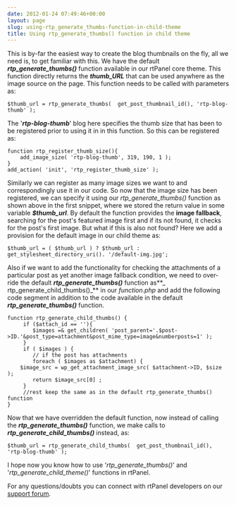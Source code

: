 ```yaml
---
date: 2012-01-24 07:49:46+00:00
layout: page
slug: using-rtp_generate_thumbs-function-in-child-theme
title: Using rtp_generate_thumbs() function in child theme
---
```


This is by-far the easiest way to create the blog thumbnails on the fly, all we need is, to get familiar with this. We have the default **_rtp_generate_thumbs()_** function available in our rtPanel core theme. This function directly returns the **_thumb_URL_** that can be used anywhere as the image source on the page. This function needs to be called with parameters as:

    
    $thumb_url = rtp_generate_thumbs(  get_post_thumbnail_id(), 'rtp-blog-thumb' );


The '**_rtp-blog-thumb_**' blog here specifies the thumb size that has been to be registered prior to using it in in this function. So this can be registered as:

    
    function rtp_register_thumb_size(){
        add_image_size( 'rtp-blog-thumb', 319, 190, 1 );
    }
    add_action( 'init', 'rtp_register_thumb_size' );


Similarly we can register as many image sizes we want to and correspondingly use it in our code. So now that the image size has been registered, we can specify it using our _rtp_generate_thumbs()_ function as shown above in the first snippet, where we stored the return value in some variable **_$thumb_url_**.
By default the function provides the **image fallback**, searching for the post's featured image first and if its not found, it checks for the post's first image. But what if this is also not found? Here we add a provision for the default image in our child theme as:

    
    $thumb_url = ( $thumb_url ) ? $thumb_url : get_stylesheet_directory_uri(). '/default-img.jpg';


Also if we want to add the functionality for checking the attachments of a particular post as yet another image fallback condition, we need to over-ride the default **_rtp_generate_thumbs()_** function as**_ rtp_generate_child_thumbs()_** in our _function.php_ and add the following code segment in addition to the code available in the default **_rtp_generate_thumbs()_** function.

    
    function rtp_generate_child_thumbs() {
         if ($attach_id == ''){
            $images =& get_children( 'post_parent='.$post->ID.'&post_type=attachment&post_mime_type=image&numberposts=1' );
         }
         if ( $images ) {
            // if the post has attachments
            foreach ( $images as $attachment) {
    	$image_src = wp_get_attachment_image_src( $attachment->ID, $size );
            return $image_src[0] ;
         }
         //rest keep the same as in the default rtp_generate_thumbs() function
    }


Now that we have overridden the default function, now instead of calling the **_rtp_generate_thumbs()_** function, we make calls to **_rtp_generate_child_thumbs()_** instead, as:

    
    $thumb_url = rtp_generate_child_thumbs(  get_post_thumbnail_id(), 'rtp-blog-thumb' );


I hope now you know how to use '_rtp_generate_thumbs()_' and '_rtp_generate_child_theme()_' functions in rtPanel.

For any questions/doubts you can connect with rtPanel developers on our [support forum](https://rtcamp.com/support/forum/rtpanel/forum/user/).
